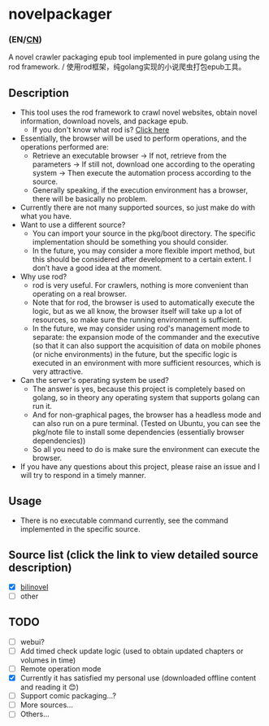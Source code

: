 # novelpackager
### (EN/[CN](./README_CN.md))
A novel crawler packaging epub tool implemented in pure golang using the rod framework. / 使用rod框架，纯golang实现的小说爬虫打包epub工具。

## Description
- This tool uses the rod framework to crawl novel websites, obtain novel information, download novels, and package epub.
  - If you don't know what rod is? [Click here](https://github.com/go-rod/rod)
- Essentially, the browser will be used to perform operations, and the operations performed are:
  - Retrieve an executable browser -> If not, retrieve from the parameters -> If still not, download one according to the operating system -> Then execute the automation process according to the source.
  - Generally speaking, if the execution environment has a browser, there will be basically no problem.
- Currently there are not many supported sources, so just make do with what you have.
- Want to use a different source?
  - You can import your source in the pkg/boot directory. The specific implementation should be something you should consider.
  - In the future, you may consider a more flexible import method, but this should be considered after development to a certain extent. I don’t have a good idea at the moment.
- Why use rod?
  - rod is very useful. For crawlers, nothing is more convenient than operating on a real browser.
  - Note that for rod, the browser is used to automatically execute the logic, but as we all know, the browser itself will take up a lot of resources, so make sure the running environment is sufficient.
  - In the future, we may consider using rod's management mode to separate: the expansion mode of the commander and the executive (so that it can also support the acquisition of data on mobile phones (or niche environments) in the future, but the specific logic is executed in an environment with more sufficient resources, which is very attractive.
- Can the server's operating system be used?
  - The answer is yes, because this project is completely based on golang, so in theory any operating system that supports golang can run it.
  - And for non-graphical pages, the browser has a headless mode and can also run on a pure terminal. (Tested on Ubuntu, you can see the pkg/note file to install some dependencies (essentially browser dependencies))
  - So all you need to do is make sure the environment can execute the browser.
- If you have any questions about this project, please raise an issue and I will try to respond in a timely manner.

## Usage
- There is no executable command currently, see the command implemented in the specific source.

## Source list (click the link to view detailed source description)
- [x] [bilinovel](./pkg/source/bilinovel)
- [ ] other

## TODO
- [ ] webui?
- [ ] Add timed check update logic (used to obtain updated chapters or volumes in time)
- [ ] Remote operation mode
- [x] Currently it has satisfied my personal use (downloaded offline content and reading it 😊)
- [ ] Support comic packaging...?
- [ ] More sources...
- [ ] Others...